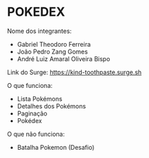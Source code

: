 # POKEDEX

Nome dos integrantes: 
- Gabriel Theodoro Ferreira
- João Pedro Zang Gomes
- André Luiz Amaral Oliveira Bispo

Link do Surge: https://kind-toothpaste.surge.sh

O que funciona:
- Lista Pokémons 
- Detalhes dos Pokémons
- Paginação 
- Pokédex

O que não funciona: 
- Batalha Pokemon (Desafio)
